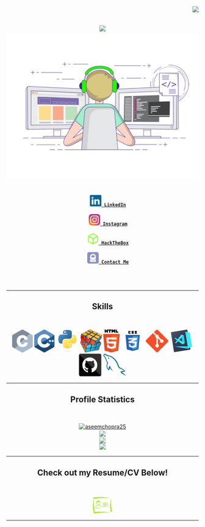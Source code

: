 <img align="right" src="https://visitor-badge.laobi.icu/badge?page_id=aseemchopra25.aseemchopra25">
<h1 align="center">
  <a href="https://github.com/aseemchopra25">
    <img src="https://readme-typing-svg.herokuapp.com?color=9fef00&size=30&center=true&vCenter=true&width=550&lines=Hi!+I'm+Aseem+Chopra;Welcome+to+my+Github+Profile">
  </a>
    <img src="https://raw.githubusercontent.com/aseemchopra25/external-files/main/coder.gif">
</h1>
<h4 align="center">
  <code>
    <a href="https://www.linkedin.com/in/aseemchopra/" title="LinkedIn Profile"><img width="30" src="https://github.com/aseemchopra25/aseemchopra25/blob/main/img/linkedin.svg"> LinkedIn</a>
  </code>
  <code>
    <a href="https://www.instagram.com/aseemchopra25/" title="Instagram Profile"><img width="30" src="https://github.com/aseemchopra25/aseemchopra25/blob/main/img/instagram.svg"> Instagram</a>
  </code>
  <code>
    <a href="https://www.hackthebox.eu/profile/23243" title="HackTheBox Profile"><img width="30" src="https://github.com/aseemchopra25/aseemchopra25/blob/main/img/htb.svg"> HackTheBox</a>
  </code>
  <code>
    <a href="mailto:aseemchopra@protonmail.com" title="Protonmail"><img width="30" src="https://github.com/aseemchopra25/aseemchopra25/blob/main/img/protonmail.svg"> Contact Me</a>
  </code>
</h4>
<br>
<hr>
<h2 align="center">Skills</h2>
<br>
<p align="center">
  <code><img title="C" height="60" src="https://github.com/aseemchopra25/aseemchopra25/blob/main/img/c.svg"></code>
  <code><img title="C++" height="60" src="https://github.com/aseemchopra25/aseemchopra25/blob/main/img/cpp.svg"></code>
  <code><img title="Python" height="60" src="https://github.com/aseemchopra25/aseemchopra25/blob/main/img/python-original.svg"></code>
  <code><img title="Problem Solving" height="60" src="https://github.com/aseemchopra25/aseemchopra25/blob/main/img/problemSolving.png"></code>
  <code><img title="HTML5" height="60" src="https://github.com/aseemchopra25/aseemchopra25/blob/main/img/html5.svg"></code>
  <code><img title="CSS" height="60" src="https://github.com/aseemchopra25/aseemchopra25/blob/main/img/css.svg"></code>
  <code><img title="Git" height="60" src="https://github.com/aseemchopra25/aseemchopra25/blob/main/img/git-original.svg"></code>
  <code><img title="Visual Studio Code" height="60" src="https://github.com/aseemchopra25/aseemchopra25/blob/main/img/vscode.png"></code>
  <code><img title="GitHub" height="60" src="https://github.com/aseemchopra25/aseemchopra25/blob/main/img/github.svg"></code>
  <code><img title="MySQL" height="60" src="https://github.com/aseemchopra25/aseemchopra25/blob/main/img/mysql.svg"></code>
</p>
<hr>

<h2 align="center">Profile Statistics</h2>
<br>
<p align=center>
  
  <div align=center>
    <a href="https://github.com/denvercoder1/github-readme-streak-stats" title="Go to Source">
      <img align="center" width=396 src="https://github-readme-streak-stats.herokuapp.com?user=aseemchopra25&theme=dark&hide_border=true&ring=9FEF00&fire=9FEF00&currStreakLabel=9FEF00" alt="aseemchopra25" />
    </a>
  </div>
  
  <div align=center>
  <a href="https://github.com/anuraghazra/github-readme-stats" title="Go to Source">
      <img align="center" width=396 src="https://github-readme-stats.vercel.app/api?username=aseemchopra25&show_icons=true&theme=dark&icon_color=9fef00&hide_border=true" />
    </a>
  </div>

  <div align=center>
    <a href="https://github.com/anuraghazra/github-readme-stats">
      <img width=396 align="center" src="https://github-readme-stats.vercel.app/api/top-langs/?username=aseemchopra25&&theme=dark&title_color=9fef00&text_color=ffffff&icon_color=9fef00&bg_color=151515&langs_count=8&layout=compact&border_color=61dafb&hide_border=true" />
    </a>
  </div>

  <div align=center>
  <img width=396 src="https://activity-graph.herokuapp.com/graph?username=aseemchopra25&theme=dark&bg_color=151515&hide_border=true&line=9fef00&point=9fef00&color=9fef00" width=396/>
  </div>

</p>
<hr>
<h2 align="center">Check out my Resume/CV Below!</h2>
<br>
<p align=center>
  <div align=center>
<a href="https://github.com/aseemchopra25/external-files/blob/main/AseemChopra-Resume.pdf"><img align="center" width=50 src="https://raw.githubusercontent.com/aseemchopra25/external-files/0ad70db7b47f0881d9e6aa8dc47d56744f2d6b47/resume2.svg" /></a>
    <br>
  </div>
</p>
<hr>
